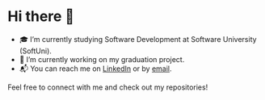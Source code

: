 # Hi there 👋

- 🎓 I’m currently studying Software Development at Software University (SoftUni).
- 🔧 I’m currently working on my graduation project.
- 📬 You can reach me on [LinkedIn](https://www.linkedin.com/in/antoan-yosifov-b1b52026b/) or by [email](mailto:tapaktapxaomi@gmail.com).

Feel free to connect with me and check out my repositories!
